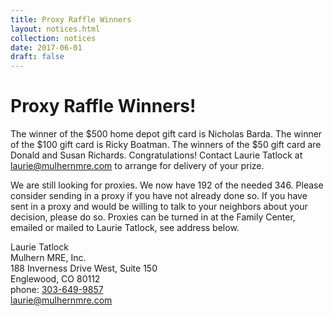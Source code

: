 ```yaml
---
title: Proxy Raffle Winners
layout: notices.html
collection: notices
date: 2017-06-01
draft: false
---
```


# Proxy Raffle Winners!

The winner of the $500 home depot gift card is Nicholas Barda.  The winner of the $100 gift card is Ricky Boatman.  The winners of the $50 gift card are Donald and Susan Richards.  Congratulations!  Contact Laurie Tatlock at <a href="mailto:laurie@mulhernmre.com">laurie@mulhernmre.com</a> to arrange for delivery of your prize. 
 
We are still looking for proxies.  We now have 192 of the needed 346.  Please consider sending in a proxy if you have not already done so.  If you have sent in a proxy and would be willing to talk to your neighbors about your decision, please do so.  Proxies can be turned in at the Family Center, emailed or mailed to Laurie Tatlock, see address below.
 
Laurie Tatlock<br>
Mulhern MRE, Inc.<br>
188 Inverness Drive West, Suite 150<br>
Englewood, CO 80112<br>
phone:  <a href="tel:+13036499857" target="_blank">303-649-9857</a><br>
<a href="mailto:laurie@mulhernmre.com">laurie@mulhernmre.com</a><br>
